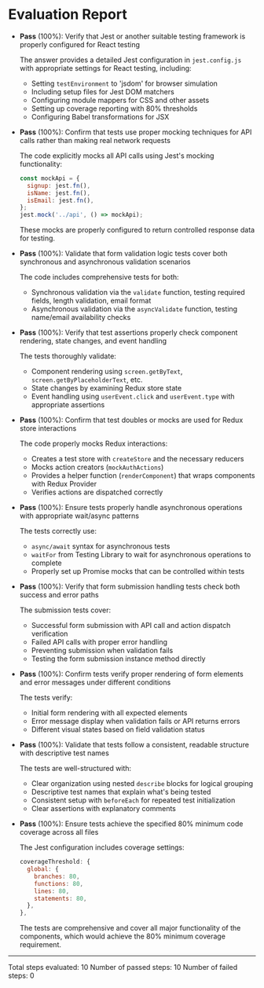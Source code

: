 # Evaluation Report

- **Pass** (100%): Verify that Jest or another suitable testing framework is properly configured for React testing
  
  The answer provides a detailed Jest configuration in `jest.config.js` with appropriate settings for React testing, including:
  - Setting `testEnvironment` to 'jsdom' for browser simulation
  - Including setup files for Jest DOM matchers
  - Configuring module mappers for CSS and other assets
  - Setting up coverage reporting with 80% thresholds
  - Configuring Babel transformations for JSX

- **Pass** (100%): Confirm that tests use proper mocking techniques for API calls rather than making real network requests
  
  The code explicitly mocks all API calls using Jest's mocking functionality:
  ```javascript
  const mockApi = {
    signup: jest.fn(),
    isName: jest.fn(),
    isEmail: jest.fn(),
  };
  jest.mock('../api', () => mockApi);
  ```
  These mocks are properly configured to return controlled response data for testing.

- **Pass** (100%): Validate that form validation logic tests cover both synchronous and asynchronous validation scenarios
  
  The code includes comprehensive tests for both:
  - Synchronous validation via the `validate` function, testing required fields, length validation, email format
  - Asynchronous validation via the `asyncValidate` function, testing name/email availability checks

- **Pass** (100%): Verify that test assertions properly check component rendering, state changes, and event handling
  
  The tests thoroughly validate:
  - Component rendering using `screen.getByText`, `screen.getByPlaceholderText`, etc.
  - State changes by examining Redux store state
  - Event handling using `userEvent.click` and `userEvent.type` with appropriate assertions

- **Pass** (100%): Confirm that test doubles or mocks are used for Redux store interactions
  
  The code properly mocks Redux interactions:
  - Creates a test store with `createStore` and the necessary reducers
  - Mocks action creators (`mockAuthActions`)
  - Provides a helper function (`renderComponent`) that wraps components with Redux Provider
  - Verifies actions are dispatched correctly

- **Pass** (100%): Ensure tests properly handle asynchronous operations with appropriate wait/async patterns
  
  The tests correctly use:
  - `async/await` syntax for asynchronous tests
  - `waitFor` from Testing Library to wait for asynchronous operations to complete
  - Properly set up Promise mocks that can be controlled within tests

- **Pass** (100%): Verify that form submission handling tests check both success and error paths
  
  The submission tests cover:
  - Successful form submission with API call and action dispatch verification
  - Failed API calls with proper error handling
  - Preventing submission when validation fails
  - Testing the form submission instance method directly

- **Pass** (100%): Confirm tests verify proper rendering of form elements and error messages under different conditions
  
  The tests verify:
  - Initial form rendering with all expected elements
  - Error message display when validation fails or API returns errors
  - Different visual states based on field validation status

- **Pass** (100%): Validate that tests follow a consistent, readable structure with descriptive test names
  
  The tests are well-structured with:
  - Clear organization using nested `describe` blocks for logical grouping
  - Descriptive test names that explain what's being tested
  - Consistent setup with `beforeEach` for repeated test initialization
  - Clear assertions with explanatory comments

- **Pass** (100%): Ensure tests achieve the specified 80% minimum code coverage across all files
  
  The Jest configuration includes coverage settings:
  ```javascript
  coverageThreshold: {
    global: {
      branches: 80,
      functions: 80,
      lines: 80,
      statements: 80,
    },
  },
  ```
  
  The tests are comprehensive and cover all major functionality of the components, which would achieve the 80% minimum coverage requirement.

---

Total steps evaluated: 10
Number of passed steps: 10
Number of failed steps: 0